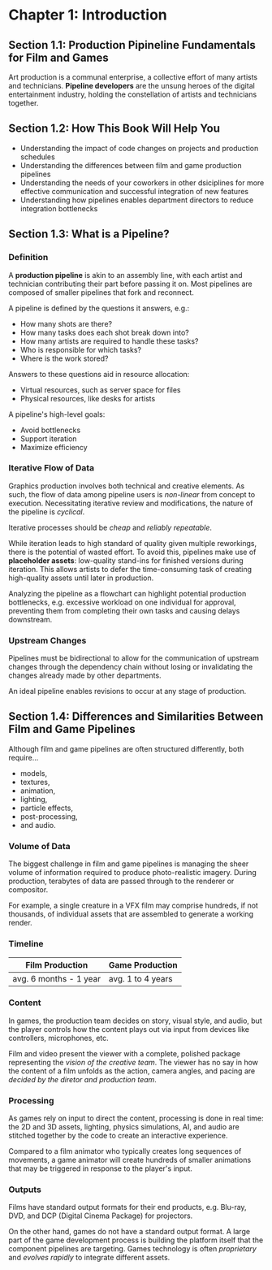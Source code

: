 # Chapter 1: Introduction

## Section 1.1: Production Pipineline Fundamentals for Film and Games

Art production is a communal enterprise, a collective effort of many artists and technicians. **Pipeline developers** are the unsung heroes of the digital entertainment industry, holding the constellation of artists and technicians together.

## Section 1.2: How This Book Will Help You

* Understanding the impact of code changes on projects and production schedules
* Understanding the differences between film and game production pipelines
* Understanding the needs of your coworkers in other dsiciplines for more effective communication and successful integration of new features
* Understanding how pipelines enables department directors to reduce integration bottlenecks

## Section 1.3: What is a Pipeline?

### Definition

A **production pipeline** is akin to an assembly line, with each artist and technician contributing their part before passing it on. Most pipelines are composed of smaller pipelines that fork and reconnect.

A pipeline is defined by the questions it answers, e.g.:
* How many shots are there?
* How many tasks does each shot break down into?
* How many artists are required to handle these tasks?
* Who is responsible for which tasks?
* Where is the work stored?

Answers to these questions aid in resource allocation:
* Virtual resources, such as server space for files
* Physical resources, like desks for artists

A pipeline's high-level goals:
* Avoid bottlenecks
* Support iteration
* Maximize efficiency 

### Iterative Flow of Data

Graphics production involves both technical and creative elements. As such, the flow of data among pipeline users is _non-linear_ from concept to execution. Necessitating iterative review and modifications, the nature of the pipeline is _cyclical_.

Iterative processes should be _cheap_ and _reliably repeatable_.

While iteration leads to high standard of quality given multiple reworkings, there is the potential of wasted effort. To avoid this, pipelines make use of **placeholder assets**:  low-quality stand-ins for finished versions during iteration. This allows artists to defer the time-consuming task of creating high-quality assets until later in production.

Analyzing the pipeline as a flowchart can highlight potential production bottlenecks, e.g. excessive workload on one individual for approval, preventing them from completing their own tasks and causing delays downstream.

### Upstream Changes

Pipelines must be bidirectional to allow for the communication of upstream changes through the dependency chain without losing or invalidating the changes already made by other departments.

An ideal pipeline enables revisions to occur at any stage of production.

## Section 1.4: Differences and Similarities Between Film and Game Pipelines

Although film and game pipelines are often structured differently, both require...
* models,
* textures,
* animation,
* lighting,
* particle effects,
* post-processing, 
* and audio.

### Volume of Data

The biggest challenge in film and game pipelines is managing the sheer volume of information required to produce photo-realistic imagery. During production, terabytes of data are passed through to the renderer or compositor.

For example, a single creature in a VFX film may comprise hundreds, if not thousands, of individual assets that are assembled to generate a working render. 

### Timeline

| Film Production | Game Production |
| ---------------------- | ----------------- |
| avg. 6 months - 1 year | avg. 1 to 4 years |

### Content

In games, the production team decides on story, visual style, and audio, but the player controls how the content plays out via input from devices like controllers, microphones, etc. 

Film and video present the viewer with a complete, polished package representing the _vision of the creative team_. The viewer has no say in how the content of a film unfolds as the action, camera angles, and pacing are _decided by the diretor and production team_.

### Processing 

As games rely on input to direct the content, processing is done in real time:  the 2D and 3D assets, lighting, physics simulations, AI, and audio are stitched together by the code to create an interactive experience.

Compared to a film animator who typically creates long sequences of movements, a game animator will create hundreds of smaller animations that may be triggered in response to the player's input.

### Outputs

Films have standard output formats for their end products, e.g. Blu-ray, DVD, and DCP (Digital Cinema Package) for projectors.

On the other hand, games do not have a standard output format. A large part of the game development process is building the platform itself that the component pipelines are targeting. Games technology is often _proprietary_ and _evolves rapidly_ to integrate different assets.
